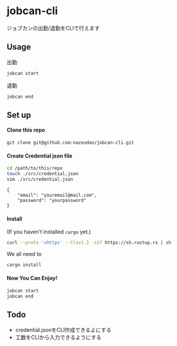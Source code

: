 # jobcan-cli
ジョブカンの出勤/退勤をCLIで行えます

## Usage
出勤
```zsh
jobcan start
```

退勤
```zsh
jobcan end
```

## Set up
#### Clone this repo
```
git clone git@github.com:nazeudon/jobcan-cli.git
```

#### Create Credential json file
```zsh
cd /path/to/this/repo
touch ./src/credential.json
vim ./src/credential.json
```

```vim
{
    "email": "youremail@mail.com",
    "password": "yourpassword"
}
```

#### Install
(If you haven't installed `cargo` yet.)
```zsh
curl --proto '=https' --tlsv1.2 -sSf https://sh.rustup.rs | sh
```

We all need to
```zsh
cargo install
```

#### Now You Can Enjoy!
```zsh
jobcan start
jobcan end
```

## Todo
- credential.jsonをCLI作成できるよにする
- 工数をCLIから入力できるようにする